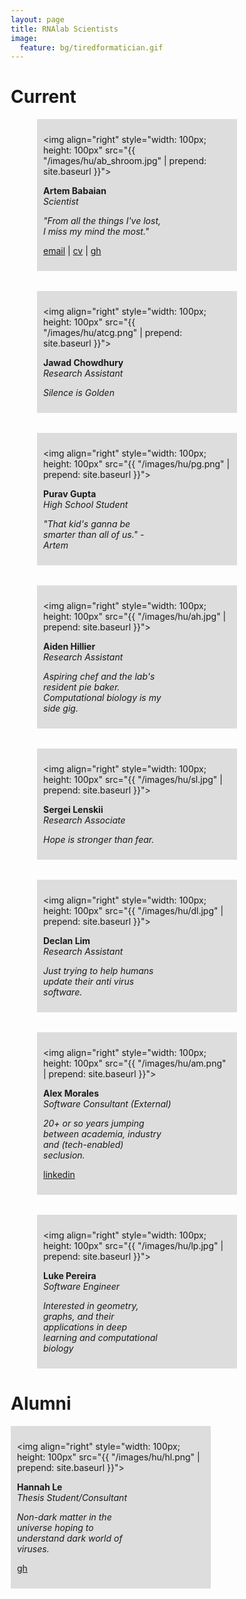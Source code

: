 ```yaml
---
layout: page
title: RNAlab Scientists
image:
  feature: bg/tiredformatician.gif
---
```


<style>
* {
  box-sizing: border-box;
  }
/* Create three equal columns that floats next to each other */
.human {
  flex: 0 0 45%;
  /* float: left; */
  width: 45%;
  /* height: 120px; */
  padding: 10px;
  /*height: 100px; /* Should be removed. Only for demonstration */
  min-width: 320px;
}
</style>

# Current 

<div style="display: flex; flex-wrap: wrap; gap: 32px; justify-content: space-around; width: 100%;">
<div class="human" style="background-color:#ddd;">

  <img align="right" style="width: 100px; height: 100px" 
  src="{{ "/images/hu/ab_shroom.jpg" | prepend: site.baseurl }}">
  
  <b>Artem Babaian</b> <br>
  <i>Scientist</i>
  <p style="width: calc(100% - 100px - 8px);"><i>"From all the things I've lost, I miss my mind the most."</i></p>
  <p><a href="mailto:{{ site.owner.email }}">email</a> | <a href="http://rRNA.ca">cv</a> | <a href="https://github.com/ababaian">gh</a> </p>

</div>

<div class="human" style="background-color:#ddd;">

  <img align="right" style="width: 100px; height: 100px" 
  src="{{ "/images/hu/atcg.png" | prepend: site.baseurl }}">
  
  <b>Jawad Chowdhury</b> <br>
  <i>Research Assistant</i>
  <p style="width: calc(100% - 100px - 8px);"><i>Silence is Golden</i></p>

</div>

<div class="human" style="background-color:#ddd;">

  <img align="right" style="width: 100px; height: 100px" 
  src="{{ "/images/hu/pg.png" | prepend: site.baseurl }}">
  
  <b>Purav Gupta</b> <br>
  <i>High School Student</i>
  <p style="width: calc(100% - 100px - 8px);"><i>"That kid's ganna be smarter than all of us." -Artem</i></p>

</div>

<div class="human" style="background-color:#ddd;">

  <img align="right" style="width: 100px; height: 100px" 
  src="{{ "/images/hu/ah.jpg" | prepend: site.baseurl }}">
  
  <b>Aiden Hillier</b> <br>
  <i>Research Assistant</i>
  <p style="width: calc(100% - 100px - 8px);"><i>Aspiring chef and the lab's resident pie baker. Computational biology is my side gig.</i></p>

</div>

<div class="human" style="background-color:#ddd;">

  <img align="right" style="width: 100px; height: 100px" 
  src="{{ "/images/hu/sl.jpg" | prepend: site.baseurl }}">
  
  <b>Sergei Lenskii</b> <br>
  <i>Research Associate</i>
  <p style="width: calc(100% - 100px - 8px);"><i>Hope is stronger than fear.</i></p>

</div>

<div class="human" style="background-color:#ddd;">

  <img align="right" style="width: 100px; height: 100px" 
  src="{{ "/images/hu/dl.jpg" | prepend: site.baseurl }}">
  
  <b>Declan Lim</b> <br>
  <i>Research Assistant</i>
  <p style="width: calc(100% - 100px - 8px);"><i>Just trying to help humans update their anti virus software.</i></p>

</div>

<div class="human" style="background-color:#ddd;">

  <img align="right" style="width: 100px; height: 100px" 
  src="{{ "/images/hu/am.png" | prepend: site.baseurl }}">
  
  <b>Alex Morales</b> <br>
  <i>Software Consultant (External)</i>
  <p style="width: calc(100% - 100px - 8px);"><i>20+ or so years jumping between academia, industry and (tech-enabled) seclusion.</i></p>
  <p><a href="https://www.linkedin.com/in/moralestapia/">linkedin</a> </p>

</div>

<div class="human" style="background-color:#ddd;">

  <img align="right" style="width: 100px; height: 100px" 
  src="{{ "/images/hu/lp.jpg" | prepend: site.baseurl }}">
  
  <b>Luke Pereira</b> <br>
  <i>Software Engineer</i>
  <p style="width: calc(100% - 100px - 8px);"><i>Interested in geometry, graphs, and their applications in deep learning and computational biology</i></p>

</div>

</div>

# Alumni

<div class="human" style="background-color:#ddd;">

  <img align="right" style="width: 100px; height: 100px" 
  src="{{ "/images/hu/hl.png" | prepend: site.baseurl }}">
  
  <b>Hannah Le</b> <br>
  <i>Thesis Student/Consultant</i>
  <p style="width: calc(100% - 100px - 8px);"><i>Non-dark matter in the universe hoping to understand dark world of viruses.</i></p>
  <p><a href="https://github.com/hannahhanle">gh</a> </p>

</div>